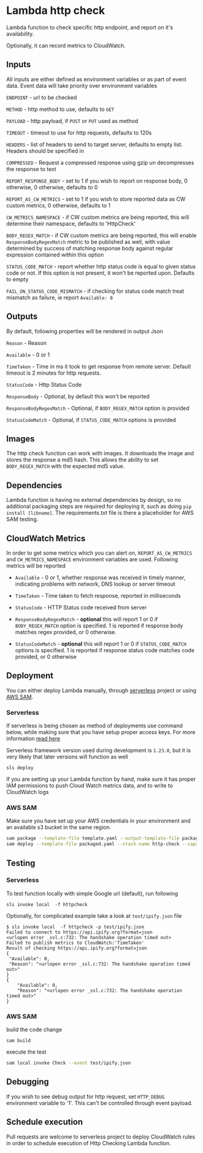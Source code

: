 # Lambda http check

Lambda function to check specific http endpoint, and report on it's availability.


Optionally, it can record metrics to CloudWatch.

## Inputs

All inputs are either defined as environment variables or as part of event data. Event data
will take priority over environment variables

`ENDPOINT` - url to be checked

`METHOD` - http method to use, defaults to `GET`

`PAYLOAD` - http payload, if `POST` or `PUT` used as method

`TIMEOUT` - timeout to use for http requests, defaults to 120s

`HEADERS` - list of headers to send to target server, defaults to empty list.
Headers should be specified in

`COMPRESSED` - Request a compressed response using gzip un decompresses the response to text

`REPORT_RESPONSE_BODY` - set to 1 if you wish to report on response body, 0
otherwise, 0 otherwise, defaults to 0

`REPORT_AS_CW_METRICS` - set to 1 if you wish to store reported data as CW
custom metrics, 0 otherwise, defaults to 1

`CW_METRICS_NAMESPACE` - if CW custom metrics are being reported, this will determine
their namespace, defaults to 'HttpCheck'

`BODY_REGEX_MATCH` - if CW custom metrics are being reported, this will enable `ResponseBodyRegexMatch`
metric to be published as well, with value determined by success of matching response body against
regular expression contained within this option

`STATUS_CODE_MATCH` - report whether http status code is equal to given status code or not. If this option
is not present, it won't be reported upon. Defaults to empty

`FAIL_ON_STATUS_CODE_MISMATCH` - if checking for status code match treat mismatch as failure, ie report `Available: 0`

## Outputs

By default, following properties will be rendered in output Json

`Reason` - Reason

`Available` - 0 or 1

`TimeTaken` - Time in ms it took to get response from remote server. Default timeout
is 2 minutes for http requests.

`StatusCode` - Http Status Code

`ResponseBody` - Optional, by default this won't be reported

`ResponseBodyRegexMatch` - Optional, if `BODY_REGEX_MATCH` option is provided

`StatusCodeMatch` - Optional, if `STATUS_CODE_MATCH` options is provided

## Images

The http check function can work with images. It downloads the image and stores the response a md5 hash. This allows the ability to set `BODY_REGEX_MATCH` with the expected md5 value.

## Dependencies

Lambda function is having no external dependencies by design, so no additional packaging steps are required
for deploying it, such as doing `pip install [libname]`. The requirements.txt file is there a placeholder for
AWS SAM testing.

## CloudWatch Metrics

In order to get some metrics which you can alert on, `REPORT_AS_CW_METRICS` and `CW_METRICS_NAMESPACE` environment
variables are used. Following metrics will be reported

- `Available` - 0 or 1, whether response was received in timely manner, indicating problems with network, DNS lookup or
server timeout

- `TimeTaken` - Time taken to fetch response, reported in milliseconds

- `StatusCode` - HTTP Status code received from server

- `ResponseBodyRegexMatch` - **optional** this will report 1 or 0 if `BODY_REGEX_MATCH` option is specified. 1 is reported
 if response body matches regex provided, or 0 otherwise. 

- `StatusCodeMatch` - **optional** this will report 1 or 0 if `STATUS_CODE_MATCH` options is specified. 1 is reported
 if response status code matches code provided, or 0 otherwise

## Deployment

You can either deploy Lambda manually, through [serverless](serverless.com) project or using [AWS SAM](https://aws.amazon.com/serverless/sam/).

### Serverless

If serverless is being chosen as method of deployments use command below, while
making sure that you have setup proper access keys. For more information [read here](https://serverless.com/framework/docs/providers/aws/guide/workflow/)

Serverless framework version used during development
is `1.23.0`, but it is very likely that later versions
will function as well

```
sls deploy
```

If you are setting up your Lambda function by hand, make sure it has proper IAM
permissions to push Cloud Watch metrics data, and to write to CloudWatch logs

### AWS SAM

Make sure you have set up your AWS credentials in your environment and an available s3 bucket in the same region.

```sh
sam package --template-file template.yaml --output-template-file packaged.yaml --s3-bucket ${BUCKET}
sam deploy --template-file packaged.yaml --stack-name http-check --capabilities CAPABILITY_IAM
```

## Testing


### Serverless

To test function locally with simple Google url (default), run following

```
sls invoke local  -f httpcheck
```

Optionally, for complicated example take a look at `test/ipify.json` file

```
$ sls invoke local  -f httpcheck -p test/ipify.json 
Failed to connect to https://api.ipify.org?format=json
<urlopen error _ssl.c:732: The handshake operation timed out>
Failed to publish metrics to CloudWatch:'TimeTaken'
Result of checking https://api.ipify.org?format=json
{
 "Available": 0,
 "Reason": "<urlopen error _ssl.c:732: The handshake operation timed out>"
}
{
    "Available": 0,
    "Reason": "<urlopen error _ssl.c:732: The handshake operation timed out>"
}
```

### AWS SAM

build the code change

```
sam build
```

execute the test

```sh
sam local invoke Check --event test/ipify.json 
```

## Debugging

If you wish to see debug output for http request, set `HTTP_DEBUG` environment
variable to '1'. This can't be controlled through event payload. 

## Schedule execution 

Pull requests are welcome to serverless project to deploy CloudWatch rules in order
to schedule execution of Http Checking Lambda function.

